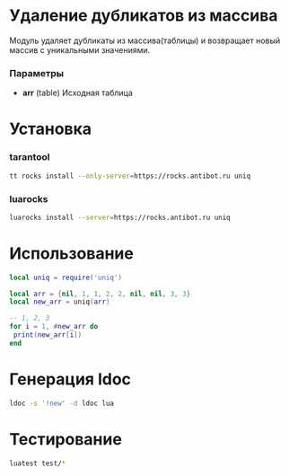 # Удаление дубликатов из массива
Модуль удаляет дубликаты из массива(таблицы) и возвращает новый массив с уникальными значениями.

### Параметры
- **arr** (table) Исходная таблица

# Установка
### tarantool
```bash
tt rocks install --only-server=https://rocks.antibot.ru uniq
```
### luarocks
```bash
luarocks install --server=https://rocks.antibot.ru uniq
```

# Использование
```lua
local uniq = require('uniq')

local arr = {nil, 1, 1, 2, 2, nil, nil, 3, 3}
local new_arr = uniq(arr)

-- 1, 2, 3
for i = 1, #new_arr do
 print(new_arr[i])
end
```

# Генерация ldoc
```bash
ldoc -s '!new' -d ldoc lua
```

# Тестирование
```bash
luatest test/*
```
